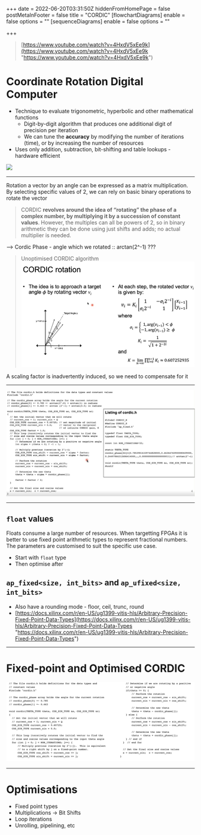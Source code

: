 +++
date = 2022-06-20T03:31:50Z
hiddenFromHomePage = false
postMetaInFooter = false
title = "CORDIC"
[flowchartDiagrams]
enable = false
options = ""
[sequenceDiagrams]
enable = false
options = ""

+++
> [https://www.youtube.com/watch?v=4HxdV5xEe9k](https://www.youtube.com/watch?v=4HxdV5xEe9k "https://www.youtube.com/watch?v=4HxdV5xEe9k")

# Coordinate Rotation Digital Computer

* Technique to evaluate trigonometric, hyperbolic and other mathematical functions
  * Digit-by-digit algorithm that produces one additional digit of precision per iteration
  * We can tune the **accuracy** by modifying the number of iterations (time), or by increasing the number of resources
* Uses only addition, subtraction, bit-shifting and table lookups - hardware efficient

![](/uploads/cordic.gif)

***

Rotation a vector by an angle can be expressed as a matrix multiplication.  
By selecting specific values of 2, we can rely on basic binary operations to rotate the vector

> CORDIC **revolves around the idea of “rotating” the phase of a complex number, by multiplying it by a succession of constant values**. However, the multiples can all be powers of 2, so in binary arithmetic they can be done using just shifts and adds; no actual multiplier is needed.

\--> Cordic Phase - angle which we rotated :: arctan(2^-1) ???

> Unoptimised CORDIC algorithm  
> ![Unoptimised CORDIC algorithm](/uploads/snipaste_2022-06-20_13-36-11.jpg)

A scaling factor is inadvertently induced, so we need to compensate for it

***

![](/uploads/snipaste_2022-06-21_15-38-55.jpg)

***

## `float` values

Floats consume a large number of resources. When targetting FPGAs it is better to use fixed point arithmetic types to represent fractional numbers. The parameters are customised to suit the specific use case.

* Start with `float` type
* Then optimise after

## `ap_fixed<size, int_bits>` and `ap_ufixed<size, int_bits>`

* Also have a rounding mode - floor, ceil, trunc, round
* [https://docs.xilinx.com/r/en-US/ug1399-vitis-hls/Arbitrary-Precision-Fixed-Point-Data-Types](https://docs.xilinx.com/r/en-US/ug1399-vitis-hls/Arbitrary-Precision-Fixed-Point-Data-Types "https://docs.xilinx.com/r/en-US/ug1399-vitis-hls/Arbitrary-Precision-Fixed-Point-Data-Types")

***

# Fixed-point and Optimised CORDIC

![](/uploads/snipaste_2022-06-21_15-54-46.jpg)

***

# Optimisations

* Fixed point types
* Multiplications -> Bit Shifts
* Loop iterations
* Unrolling, pipelining, etc